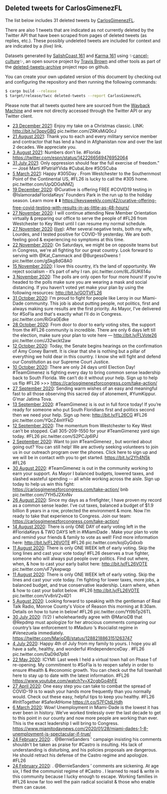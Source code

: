 ## Deleted tweets for CarlosGimenezFL

The list below includes 31 deleted tweets by
[CarlosGimenezFL](https://twitter.com/CarlosGimenezFL).

There are also 1 tweets that are indicated as not currently
deleted by the Twitter API that have been scraped from pages of deleted tweets (as replies, etc.).
These possibly undeleted tweets are included for context and are indicated by a _(live)_ link.


Datasets generated by [SalishCoast 161](https://twitter.com/SalishCoastA) and [Karma 161](https://twitter.com/KarmaOneSixOne)
using ✨[cancel-culture](https://github.com/travisbrown/cancel-culture)✨, an open source project by [Travis Brown](https://twitter.com/travisbrown) 
and other tools as part of the [deleted-tweets-archive](https://github.com/salcoast/deleted-tweets-archive/) project repo on github.

You can create your own updated version of this document by checking out and configuring the
repository and then running the following commands:

```bash
$ cargo build --release
$ target/release/twcc deleted-tweets --report CarlosGimenezFL
```

Please note that all tweets quoted here are sourced from the
[Wayback Machine](https://web.archive.org) and were not directly accessed through the Twitter API or
any Twitter client.

* [23 December 2021](https://web.archive.org/web/20211223210107/https://twitter.com/CarlosGimenezFL/status/1474121646399422464): Enjoy my take on a Christmas classic.   LINK:  http://bit.ly/3ppvGBG  pic.twitter.com/ZRKsMiQ0cJ
* [21 August 2021](https://web.archive.org/web/20210821164517/https://twitter.com/CarlosGimenezFL/status/1429122446267928581): Thank you to each and every military service member and contractor that has lend a hand in Afghanistan now and over the last 2 decades. We appreciate you.
* [ 3 August 2021](https://web.archive.org/web/20210803014140/https://twitter.com/CarlosGimenezFL/status/1422372029169340418): Numbers don’t lie.  #Florida  https://twitter.com/espn/status/1422266569476952064
* [31 July 2021](https://web.archive.org/web/20210731135452/https://twitter.com/CarlosGimenezFL/status/1421469365019549698): Only oppression should fear the full exercise of freedom.” — José Martí    #PatriaYVida   #CubaLibre   #SOSCuba
* [ 5 March 2021](https://web.archive.org/web/20210305190235/https://twitter.com/CarlosGimenezFL/status/1367913382087700489): Happy  #305Day . From Westchester to the Southernmost Point of the Continental US,  #FL26  is lucky to call the #305 home. pic.twitter.com/UpQDGsNMZj
* [19 December 2020](https://web.archive.org/web/20201219213025/https://twitter.com/CarlosGimenezFL/status/1340409069941583872): @Curative  is offering FREE  #COVID19  testing in @IslamoradaFloridaKeys’ Founders Park in the run up to the holiday season. Learn more ⬇️ ⬇️ https://keysweekly.com/42/curative-offering-free-covid-testing-with-results-in-as-little-as-48-hours/
* [27 November 2020](https://web.archive.org/web/20201127210939/https://twitter.com/CarlosGimenezFL/status/1332431202855292930): I will continue attending New Member Orientation virtually & preparing our office to serve the people of  #FL26  from Westchester to Key West until I can resume my normal schedule.
* [27 November 2020](https://web.archive.org/web/20201127210939/https://twitter.com/CarlosGimenezFL/status/1332431202855292930) ([live](https://twitter.com/CarlosGimenezFL/status/1332430961062109184)): After several negative tests, both my wife, Lourdes, and I tested positive for COVID-19 yesterday. We are both feeling good & experiencing no symptoms at this time.
* [22 November 2020](https://web.archive.org/web/20201122153346/https://twitter.com/CarlosGimenezFL/status/1330533999266181122): On Saturdays, we might be on opposite teams but in Congress, we're all fighting for our great country. Look forward to serving with  @Kat_Cammack  and  @BurgessOwens ! pic.twitter.com/gSkg8dG8A0
* [15 November 2020](https://web.archive.org/web/20201115010045/https://twitter.com/CarlosGimenezFL/status/1327778213624483840): I love this country, it’s the land of opportunity. We reject socialism - it’s part of why I ran. pic.twitter.com/8LJ5UK614u
* [ 3 November 2020](https://web.archive.org/web/20201103201103/https://twitter.com/CarlosGimenezFL/status/1323719270715527168): The polls are only open for four more hours! If you’re headed to the polls make sure you are wearing a mask and social distancing. If you haven’t voted yet make your plan by using the following resources: http://bit.ly/GOTVFL26
* [31 October 2020](https://web.archive.org/web/20201031173111/https://twitter.com/CarlosGimenezFL/status/1322591666012827648): I'm proud to fight for people like Leroy in our Miami-Dade community. This job is about putting people, not politics, first and always making sure results are the first priority. As Mayor, I've delivered for  #SoFla  and that's exactly what I'll do in Congress. pic.twitter.com/RiGra0Edke
* [28 October 2020](https://web.archive.org/web/20201028122810/https://twitter.com/CarlosGimenezFL/status/1321428474565898240): From door to door to early voting sites, the support from the  #FL26  community is incredible. There are only 6 days left till the election, make sure your plan to vote here —  http://bit.ly/FLVote26  pic.twitter.com/J32wckt2aw
* [12 October 2020](https://web.archive.org/web/20201012183524/https://twitter.com/CarlosGimenezFL/status/1315722653890539520): Today, the Senate begins hearings on the confirmation of Amy Coney Barrett. It is clear that she is nothing but a pillar of everything we hold dear in this country. I know she will fight and defend our Constitution as our Supreme Court Justice.
* [10 October 2020](https://web.archive.org/web/20201010155125/https://twitter.com/CarlosGimenezFL/status/1314950384675422208): There are only 24 days until Election Day!  #TeamGimenez  is fighting every day to bring common sense leadership back to South Florida. We can’t do it without your help. Sign up to help us flip  #FL26  >>> https://carlosgimenezforcongress.com/take-action/
* [27 September 2020](https://web.archive.org/web/20200927192542/https://twitter.com/CarlosGimenezFL/status/1310299596552249344): Sending warm wishes of an easy and meaningful fast to all those observing this sacred day of atonement,  #YumKippur. G’mar Jatima Tova.
* [13 September 2020](https://web.archive.org/web/20200913220623/https://twitter.com/CarlosGimenezFL/status/1305266483052851208): #TeamGimenez  is is out in full force today! If you’re ready for someone who put South Floridians first and politics second then we need your help. Sign up here:  http://bit.ly/FL26CG   #FL26  pic.twitter.com/YQcZ4mYFkD
* [12 September 2020](https://web.archive.org/web/20200912210548/https://twitter.com/CarlosGimenezFL/status/1304888908354813952): The momentum from Westchester to Key West can’t be stopped. Call 305-209-1550 for your  #TeamGimenez  yard sign today.  #FL26  pic.twitter.com/S2PCJp6lPJ
* [ 2 September 2020](https://web.archive.org/web/20200902163640/https://twitter.com/CarlosGimenezFL/status/1301197314741227523): Want to join  #TeamGimenez , but worried about going out? You can still help! We are actively seeking volunteers to join us in our outreach program over the phones. Click here to sign up and we will be in contact with you to get started.  https://bit.ly/2Yh4N5k   #FL26
* [30 August 2020](https://web.archive.org/web/20200830145957/https://twitter.com/CarlosGimenezFL/status/1300085790077259778): #TeamGimenez  is out in the community working to earn your support. As Mayor I balanced budgets, lowered taxes, and slashed wasteful spending -- all while working across the aisle. Sign up today to help us win this fight:  https://carlosgimenezforcongress.com/take-action/  bnb pic.twitter.com/7YH5J2XnNv
* [26 August 2020](https://web.archive.org/web/20200826223624/https://twitter.com/CarlosGimenezFL/status/1298751095750230017): Since my days as a firefighter, I have proven my record as a common sense  leader. I’ve cut taxes, balanced a budget of $1.9 billion 8 years in a row, protected the environment & more. Now I’m ready to take that experience to Congress. Join our team: https://carlosgimenezforcongress.com/take-action/
* [14 August 2020](https://web.archive.org/web/20200814143448/https://twitter.com/CarlosGimenezFL/status/1294280962054946818): There is only ONE DAY of early voting left in the  #FloridaKeys  & TWO DAYS left in  #MiamiDade . Make your plan to vote and remind your friends & family to vote as well! Find more information here:  http://bit.ly/FL26VOTE   #FL26  pic.twitter.com/kojGyGdxxb
* [11 August 2020](https://web.archive.org/web/20200811131705/https://twitter.com/CarlosGimenezFL/status/1293174508799524866): There is only ONE WEEK left of early voting. Skip the long lines and cast your vote today!  #FL26  deserves a true fighter, someone who will always put people over politics. Find out where, when, & how to cast your early ballot here:  http://bit.ly/FL26VOTE  pic.twitter.com/vF7ykepwqp
* [11 August 2020](https://web.archive.org/web/20200811131100/https://twitter.com/CarlosGimenezFL/status/1293172882827358210): There is only ONE WEEK left of early voting. Skip the lines and cast your vote today. I’m fighting for lower taxes, more jobs, a balanced budget, and true conservative leadership. Learn where, when & how to cast your ballot below.  #FL26    http://bit.ly/FL26VOTE  pic.twitter.com/Vv8nV2v4D1
* [ 5 August 2020](https://web.archive.org/web/20200805115535/https://twitter.com/CarlosGimenezFL/status/1290979597144731648): Looking forward to speaking with the gentleman of Real Talk Radio, Monroe County's Voice of Reason this morning at 8:30am. Details on how to tune in below!  #FL26  pic.twitter.com/Yt9bTp26TL
* [30 July 2020](https://web.archive.org/web/20200730010052/https://twitter.com/CarlosGimenezFL/status/1288640570802544648): (1/2) I wholeheartedly agree with  @MarioDB  that  @Repdmp  must apologize for her atrocious comments comparing our country’s law enforcement to  #Maduro ’s  #socialist  regime in  #Venezuela  immediately. https://twitter.com/MarioDB/status/1288218863151263747
* [ 4 July 2020](https://web.archive.org/web/20200704140015/https://twitter.com/CarlosGimenezFL/status/1279411181413957633): Happy 4th of July from my family to yours. I hope you all have a safe, healthy, and wonderful  #IndependenceDay .  #FL26  pic.twitter.com/DaD9d7plb1
* [22 May 2020](https://web.archive.org/web/20200522215724/https://twitter.com/CarlosGimenezFL/status/1263948152035520514): ICYMI: Last week I held a virtual town hall on Phase 1 of re-opening. My commitment to  #SoFla  is to reopen safely in order to ensure  #health  &  #economic  growth. You can check out the full townhall here to stay up to date with the latest information.  #FL26  https://www.youtube.com/watch?v=X2cgbGo4hFE
* [27 April 2020](https://web.archive.org/web/20200427223504/https://twitter.com/CarlosGimenezFL/status/1254901908785057798): One easy step you can take to combat the spread of COVID-19 is to wash your hands more frequently than you normally would. Check out these easy, helpful tips to keep you healthy. #FL26 #InItTogether #SaferAtHome https://t.co/57FCtdLHdh
* [ 6 March 2020](https://web.archive.org/web/20200306194643/https://twitter.com/CarlosGimenezFL/status/1235999839797854209): Wow! Unemployment in Miami-Dade is the lowest it has ever been in history. We’ve worked tirelessly over the last decade to get to this point in our county and now more people are working than ever. This is the exact leadership I will bring to Congress. https://www.miamitodaynews.com/2020/01/28/miami-dades-1-8-unemployment-is-spectacular-if-true/
* [24 February 2020](https://web.archive.org/web/20200224223753/https://twitter.com/CarlosGimenezFL/status/1232071115817787392): . @BernieSanders ' campaign insisting his comments shouldn't be taken as praise for  #Castro  is insulting. His lack of understanding is disturbing, and his policies proposals are dangerous. He should retract his defense of the Castro regime and apologize.  #FL26
* [24 February 2020](https://web.archive.org/web/20200224125854/https://twitter.com/CarlosGimenezFL/status/1231922588995198977): . @BernieSanders ’ comments are sickening. At age six, I fled the communist regime of  #Castro . I learned to read & write in this community because I lucky enough to escape. Working families in  #FL26  know far too well the pain radical socialist & those who enable them can cause.
